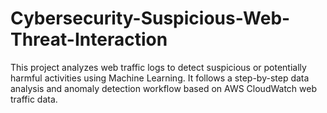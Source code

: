 # Cybersecurity-Suspicious-Web-Threat-Interaction
This project analyzes web traffic logs to detect suspicious or potentially harmful activities using Machine Learning. It follows a step-by-step data analysis and anomaly detection workflow based on AWS CloudWatch web traffic data.
